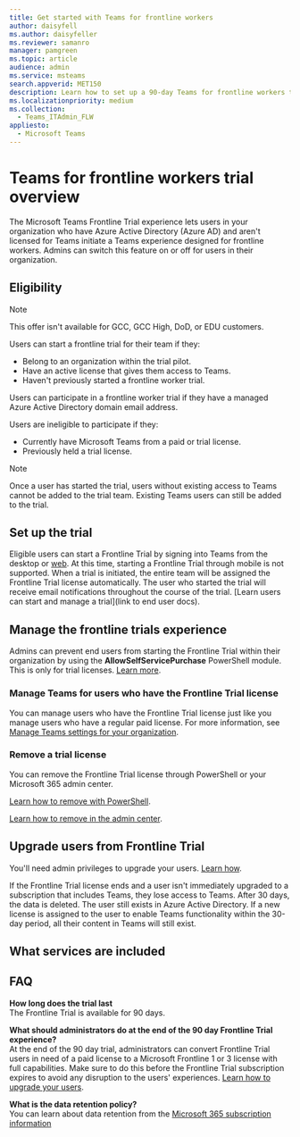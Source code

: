 ```yaml
---
title: Get started with Teams for frontline workers
author: daisyfell
ms.author: daisyfeller
ms.reviewer: samanro
manager: pamgreen
ms.topic: article
audience: admin
ms.service: msteams
search.appverid: MET150
description: Learn how to set up a 90-day Teams for frontline workers trial for your organization.
ms.localizationpriority: medium
ms.collection: 
  - Teams_ITAdmin_FLW
appliesto: 
  - Microsoft Teams
---
```


# Teams for frontline workers trial overview

The Microsoft Teams Frontline Trial experience lets users in your organization who have Azure Active Directory (Azure AD) and aren't licensed for Teams initiate a Teams experience designed for frontline workers. Admins can switch this feature on or off for users in their organization.

## Eligibility

> [!NOTE]
> This offer isn't available for GCC, GCC High, DoD, or EDU customers.

Users can start a frontline trial for their team if they:

- Belong to an organization within the trial pilot.
- Have an active license that gives them access to Teams.
- Haven't previously started a frontline worker trial.

Users can participate in a frontline worker trial if they have a managed Azure Active Directory domain email address.

Users are ineligible to participate if they:

- Currently have Microsoft Teams from a paid or trial license.
- Previously held a trial license.

> [!NOTE]
> Once a user has started the trial, users without existing access to Teams cannot be added to the trial team. Existing Teams users can still be added to the trial.

## Set up the trial

Eligible users can start a Frontline Trial by signing into Teams from the desktop or [web](https://teams.microsoft.com). At this time, starting a Frontline Trial through mobile is not supported. When a trial is initiated, the entire team will be assigned the Frontline Trial license automatically. The user who started the trial will receive email notifications throughout the course of the trial. [Learn users can start and manage a trial](link to end user docs).

## Manage the frontline trials experience

Admins can prevent end users from starting the Frontline Trial within their organization by using the **AllowSelfServicePurchase** PowerShell module. This is only for trial licenses. [Learn more](/microsoft-365/commerce/subscriptions/allowselfservicepurchase-powershell).

### Manage Teams for users who have the Frontline Trial license

You can manage users who have the Frontline Trial license just like you manage users who have a regular paid license. For more information, see [Manage Teams settings for your organization](/microsoftteams/manage-teams-overview).

### Remove a trial license

You can remove the Frontline Trial license through PowerShell or your Microsoft 365 admin center.

[Learn how to remove with PowerShell](/office365/enterprise/powershell/remove-licenses-from-user-accounts-with-office-365-powershell).

[Learn how to remove in the admin center](/microsoft-365/admin/add-users/delete-a-user).

## Upgrade users from Frontline Trial

You'll need admin privileges to upgrade your users. [Learn how](/microsoftteams/upgrade-from-teams-exploratory).

If the Frontline Trial license ends and a user isn't immediately upgraded to a subscription that includes Teams, they lose access to Teams. After 30 days, the data is deleted. The user still exists in Azure Active Directory. If a new license is assigned to the user to enable Teams functionality within the 30-day period, all their content in Teams will still exist.

## What services are included

## FAQ

**How long does the trial last** <br>
The Frontline Trial is available for 90 days.

**What should administrators do at the end of the 90 day Frontline Trial experience?** <br>
At the end of the 90 day trial, administrators can convert Frontline Trial users in need of a paid license to a Microsoft Frontline 1 or 3 license with full capabilities. Make sure to do this before the Frontline Trial subscription expires to avoid any disruption to the users' experiences. [Learn how to upgrade your users](#upgrade-users-from-frontline-trial).

**What is the data retention policy?** <br>
You can learn about data retention from the [Microsoft 365 subscription information](/microsoft-365/commerce/subscriptions/what-if-my-subscription-expires?)
